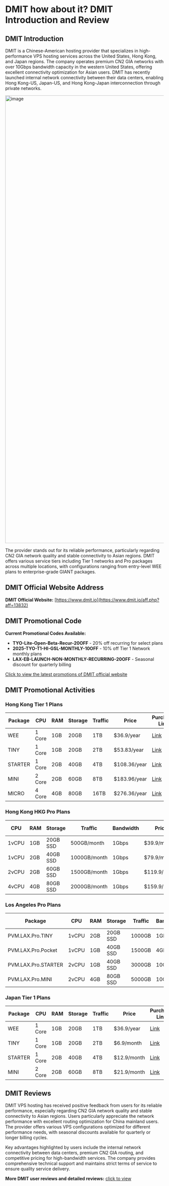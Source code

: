 # DMIT how about it? DMIT Introduction and Review

## DMIT Introduction

DMIT is a Chinese-American hosting provider that specializes in high-performance VPS hosting services across the United States, Hong Kong, and Japan regions. The company operates premium CN2 GIA networks with over 10Gbps bandwidth capacity in the western United States, offering excellent connectivity optimization for Asian users. DMIT has recently launched internal network connectivity between their data centers, enabling Hong Kong-US, Japan-US, and Hong Kong-Japan interconnection through private networks.

<img width="2812" height="1419" alt="image" src="https://github.com/user-attachments/assets/7f42367c-e788-4d3a-8529-7f0627a93d07" />

The provider stands out for its reliable performance, particularly regarding CN2 GIA network quality and stable connectivity to Asian regions. DMIT offers various service tiers including Tier 1 networks and Pro packages across multiple locations, with configurations ranging from entry-level WEE plans to enterprise-grade GIANT packages.

## DMIT Official Website Address

**DMIT Official Website:** [https://www.dmit.io](https://www.dmit.io/aff.php?aff=13832)

## DMIT Promotional Code

**Current Promotional Codes Available:**
- **TYO-Lite-Open-Beta-Recur-20OFF** - 20% off recurring for select plans
- **2025-TYO-T1-HI-GSL-MONTHLY-10OFF** - 10% off Tier 1 Network monthly plans
- **LAX-EB-LAUNCH-NON-MONTHLY-RECURRING-20OFF** - Seasonal discount for quarterly billing

[Click to view the latest promotions of DMIT official website](https://www.dmit.io/aff.php?aff=13832)

## DMIT Promotional Activities

### Hong Kong Tier 1 Plans

| Package | CPU | RAM | Storage | Traffic | Price | Purchase Link |
|---------|-----|-----|---------|---------|-------|---------------|
| WEE | 1 Core | 1GB | 20GB | 1TB | $36.9/year | [Link](https://www.dmit.io/aff.php?aff=13832&pid=152) |
| TINY | 1 Core | 1GB | 20GB | 2TB | $53.83/year | [Link](https://www.dmit.io/aff.php?aff=13832&pid=198) |
| STARTER | 1 Core | 2GB | 40GB | 4TB | $108.36/year | [Link](https://www.dmit.io/aff.php?aff=13832&pid=199) |
| MINI | 2 Core | 2GB | 60GB | 8TB | $183.96/year | [Link](https://www.dmit.io/aff.php?aff=13832&pid=200) |
| MICRO | 4 Core | 4GB | 80GB | 16TB | $276.36/year | [Link](https://www.dmit.io/aff.php?aff=13832&pid=201) |

### Hong Kong HKG Pro Plans

| CPU | RAM | Storage | Traffic | Bandwidth | Price | Purchase Link |
|-----|-----|---------|---------|-----------|-------|---------------|
| 1vCPU | 1GB | 20GB SSD | 500GB/month | 1Gbps | $39.9/month | [Link](https://www.dmit.io/aff.php?aff=13832&pid=123) |
| 1vCPU | 2GB | 40GB SSD | 1000GB/month | 1Gbps | $79.9/month | [Link](https://www.dmit.io/aff.php?aff=13832&pid=124) |
| 2vCPU | 2GB | 60GB SSD | 1500GB/month | 1Gbps | $119.9/month | [Link](https://www.dmit.io/aff.php?aff=13832&pid=125) |
| 4vCPU | 4GB | 80GB SSD | 2000GB/month | 1Gbps | $159.9/month | [Link](https://www.dmit.io/aff.php?aff=13832&pid=126) |

### Los Angeles Pro Plans

| Package | CPU | RAM | Storage | Traffic | Bandwidth | Price | Purchase Link |
|---------|-----|-----|---------|---------|-----------|-------|---------------|
| PVM.LAX.Pro.TINY | 1vCPU | 2GB | 20GB SSD | 1000GB | 1Gbps | $28.88/quarter | [Link](https://www.dmit.io/aff.php?aff=13832&pid=100) |
| PVM.LAX.Pro.Pocket | 1vCPU | 1GB | 40GB SSD | 1500GB | 4Gbps | $14.9/month | [Link](https://www.dmit.io/aff.php?aff=13832&pid=137) |
| PVM.LAX.Pro.STARTER | 2vCPU | 1GB | 40GB SSD | 3000GB | 10Gbps | $29.9/month | [Link](https://www.dmit.io/aff.php?aff=13832&pid=56) |
| PVM.LAX.Pro.MINI | 2vCPU | 4GB | 80GB SSD | 5000GB | 10Gbps | $58.88/month | [Link](https://www.dmit.io/aff.php?aff=13832&pid=58) |

### Japan Tier 1 Plans

| Package | CPU | RAM | Storage | Traffic | Price | Purchase Link |
|---------|-----|-----|---------|---------|-------|---------------|
| WEE | 1 Core | 1GB | 20GB | 1TB | $36.9/year | [Link](https://www.dmit.io/aff.php?aff=13832&pid=228) |
| TINY | 1 Core | 1GB | 20GB | 2TB | $6.9/month | [Link](https://www.dmit.io/aff.php?aff=13832&pid=131) |
| STARTER | 1 Core | 2GB | 40GB | 4TB | $12.9/month | [Link](https://www.dmit.io/aff.php?aff=13832&pid=132) |
| MINI | 2 Core | 2GB | 60GB | 8TB | $21.9/month | [Link](https://www.dmit.io/aff.php?aff=13832&pid=133) |

## DMIT Reviews

DMIT VPS hosting has received positive feedback from users for its reliable performance, especially regarding CN2 GIA network quality and stable connectivity to Asian regions. Users particularly appreciate the network performance with excellent routing optimization for China mainland users. The provider offers various VPS configurations optimized for different performance needs, with seasonal discounts available for quarterly or longer billing cycles.

Key advantages highlighted by users include the internal network connectivity between data centers, premium CN2 GIA routing, and competitive pricing for high-bandwidth services. The company provides comprehensive technical support and maintains strict terms of service to ensure quality service delivery.

**More DMIT user reviews and detailed reviews:** [click to view](https://www.dmit.io/aff.php?aff=13832)


